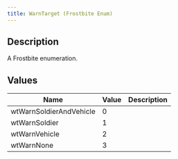 ```yaml
---
title: WarnTarget (Frostbite Enum)
---
```

## Description

A Frostbite enumeration.

## Values

| Name                    | Value | Description |
| ----------------------- | ----- | ----------- |
| wtWarnSoldierAndVehicle | 0     |             |
| wtWarnSoldier           | 1     |             |
| wtWarnVehicle           | 2     |             |
| wtWarnNone              | 3     |             |
